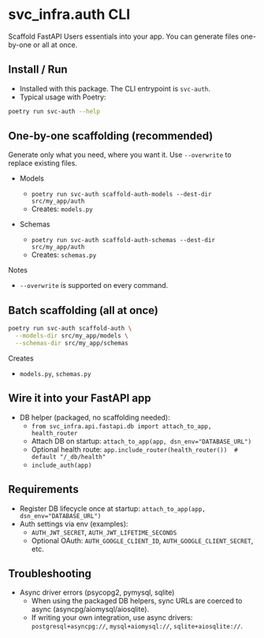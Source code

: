 # svc_infra.auth CLI

Scaffold FastAPI Users essentials into your app. You can generate files one-by-one or all at once.

## Install / Run

- Installed with this package. The CLI entrypoint is `svc-auth`.
- Typical usage with Poetry:

```bash
poetry run svc-auth --help
```

## One-by-one scaffolding (recommended)

Generate only what you need, where you want it. Use `--overwrite` to replace existing files.

- Models
  - `poetry run svc-auth scaffold-auth-models --dest-dir src/my_app/auth`
  - Creates: `models.py`

- Schemas
  - `poetry run svc-auth scaffold-auth-schemas --dest-dir src/my_app/auth`
  - Creates: `schemas.py`

Notes
- `--overwrite` is supported on every command.

## Batch scaffolding (all at once)

```bash
poetry run svc-auth scaffold-auth \
  --models-dir src/my_app/models \
  --schemas-dir src/my_app/schemas
```

Creates
- `models.py`, `schemas.py`

## Wire it into your FastAPI app

- DB helper (packaged, no scaffolding needed):
  - `from svc_infra.api.fastapi.db import attach_to_app, health_router`
  - Attach DB on startup: `attach_to_app(app, dsn_env="DATABASE_URL")`
  - Optional health route: `app.include_router(health_router())  # default "/_db/health"`
  - `include_auth(app)`

## Requirements

- Register DB lifecycle once at startup: `attach_to_app(app, dsn_env="DATABASE_URL")`
- Auth settings via env (examples):
  - `AUTH_JWT_SECRET`, `AUTH_JWT_LIFETIME_SECONDS`
  - Optional OAuth: `AUTH_GOOGLE_CLIENT_ID`, `AUTH_GOOGLE_CLIENT_SECRET`, etc.

## Troubleshooting

- Async driver errors (psycopg2, pymysql, sqlite)
  - When using the packaged DB helpers, sync URLs are coerced to async (asyncpg/aiomysql/aiosqlite).
  - If writing your own integration, use async drivers: `postgresql+asyncpg://`, `mysql+aiomysql://`, `sqlite+aiosqlite://`.
